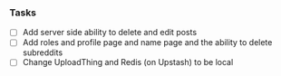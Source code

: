 ### Tasks

- [ ] Add server side ability to delete and edit posts
- [ ] Add roles and profile page and name page and the ability to delete subreddits
- [ ] Change UploadThing and Redis (on Upstash) to be local